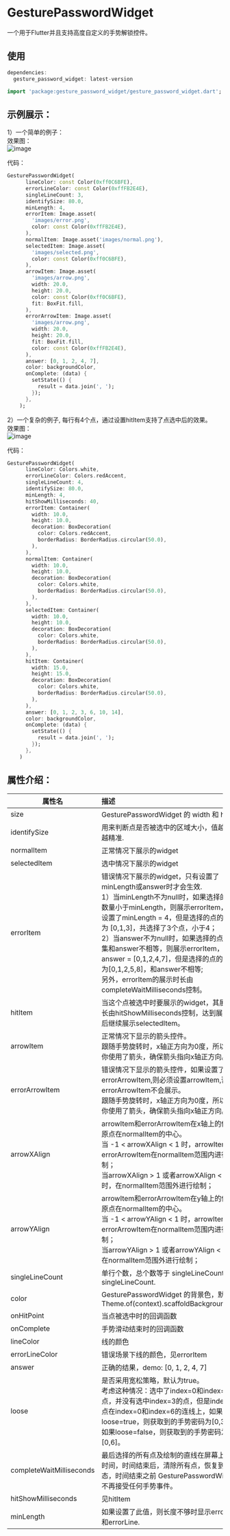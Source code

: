# GesturePasswordWidget

一个用于Flutter并且支持高度自定义的手势解锁控件。
## 使用

```dart
dependencies:
  gesture_password_widget: latest-version
```

```dart
import 'package:gesture_password_widget/gesture_password_widget.dart';
```

## 示例展示：  
1）一个简单的例子：  
效果图：  
![image](https://github.com/LuodiJackShen/GesturePasswordWidget/blob/master/resoures/simple_demo.gif)
  
代码：

```dart
GesturePasswordWidget(
      lineColor: const Color(0xff0C6BFE),
      errorLineColor: const Color(0xffFB2E4E),
      singleLineCount: 3,
      identifySize: 80.0,
      minLength: 4,
      errorItem: Image.asset(
        'images/error.png',
        color: const Color(0xffFB2E4E),
      ),
      normalItem: Image.asset('images/normal.png'),
      selectedItem: Image.asset(
        'images/selected.png',
        color: const Color(0xff0C6BFE),
      ),
      arrowItem: Image.asset(
        'images/arrow.png',
        width: 20.0,
        height: 20.0,
        color: const Color(0xff0C6BFE),
        fit: BoxFit.fill,
      ),
      errorArrowItem: Image.asset(
        'images/arrow.png',
        width: 20.0,
        height: 20.0,
        fit: BoxFit.fill,
        color: const Color(0xffFB2E4E),
      ),
      answer: [0, 1, 2, 4, 7],
      color: backgroundColor,
      onComplete: (data) {
        setState(() {
          result = data.join(', ');
        });
      },
    );
```

2）一个复杂的例子, 每行有4个点，通过设置hitItem支持了点选中后的效果。  
效果图：  
![image](https://github.com/LuodiJackShen/GesturePasswordWidget/blob/master/resoures/complex_demo.gif)  
  
代码：
```dart
GesturePasswordWidget(
      lineColor: Colors.white,
      errorLineColor: Colors.redAccent,
      singleLineCount: 4,
      identifySize: 80.0,
      minLength: 4,
      hitShowMilliseconds: 40,
      errorItem: Container(
        width: 10.0,
        height: 10.0,
        decoration: BoxDecoration(
          color: Colors.redAccent,
          borderRadius: BorderRadius.circular(50.0),
        ),
      ),
      normalItem: Container(
        width: 10.0,
        height: 10.0,
        decoration: BoxDecoration(
          color: Colors.white,
          borderRadius: BorderRadius.circular(50.0),
        ),
      ),
      selectedItem: Container(
        width: 10.0,
        height: 10.0,
        decoration: BoxDecoration(
          color: Colors.white,
          borderRadius: BorderRadius.circular(50.0),
        ),
      ),
      hitItem: Container(
        width: 15.0,
        height: 15.0,
        decoration: BoxDecoration(
          color: Colors.white,
          borderRadius: BorderRadius.circular(50.0),
        ),
      ),
      answer: [0, 1, 2, 3, 6, 10, 14],
      color: backgroundColor,
      onComplete: (data) {
        setState(() {
          result = data.join(', ');
        });
      },
    )
```

## 属性介绍：

| 属性名 | 描述 |
| ------ | :--- |
| size |  GesturePasswordWidget 的 width 和 height. |
| identifySize | 用来判断点是否被选中的区域大小，值越大识别越精准.    |
| normalItem   | 正常情况下展示的widget    |
| selectedItem | 选中情况下展示的widget    |
| errorItem    |  错误情况下展示的widget，只有设置了minLength或answer时才会生效. <br> 1）当minLength不为null时，如果选择的点的数量小于minLength，则展示errorItem，比如设置了minLength = 4，但是选择的点的结果集为 [0,1,3]，共选择了3个点，小于4；<br>2）当answer不为null时，如果选择的点的结果集和answer不相等，则展示errorItem，比如answer = [0,1,2,4,7]，但是选择的点的结果集为[0,1,2,5,8]，和answer不相等; <br>另外，errorItem的展示时长由completeWaitMilliseconds控制。    |
| hitItem |  当这个点被选中时要展示的widget，其展示时长由hitShowMilliseconds控制，达到展示时长后继续展示selectedItem。    |
| arrowItem | 正常情况下显示的箭头控件。<br> 跟随手势旋转时，x轴正方向为0度，所以如果你使用了箭头，确保箭头指向x轴正方向。 |
| errorArrowItem | 错误情况下显示的箭头控件，如果设置了errorArrowItem,则必须设置arrowItem,否则errorArrowItem不会展示。<br> 跟随手势旋转时，x轴正方向为0度，所以如果你使用了箭头，确保箭头指向x轴正方向。 |
| arrowXAlign | arrowItem和errorArrowItem在x轴上的偏移，原点在normalItem的中心。<br>当 -1 < arrowXAlign < 1 时，arrowItem和errorArrowItem在normalItem范围内进行绘制；<br>当arrowXAlign > 1 或者arrowXAlign < -1时，在normalItem范围外进行绘制； |
| arrowYAlign | arrowItem和errorArrowItem在y轴上的偏移，原点在normalItem的中心。<br>当 -1 < arrowYAlign < 1 时，arrowItem和errorArrowItem在normalItem范围内进行绘制；<br>当arrowYAlign > 1 或者arrowYAlign < -1时，在normalItem范围外进行绘制； |
| singleLineCount  | 单行个数，总个数等于 singleLineCount * singleLineCount.    |
| color   | GesturePasswordWidget 的背景色，默认为Theme.of(context).scaffoldBackgroundColor    |
| onHitPoint   |  当点被选中时的回调函数    |
| onComplete   |  手势滑动结束时的回调函数                |
| lineColor    |   线的颜色        |
| errorLineColor  |   错误场景下线的颜色，见errorItem                |
| answer       |  正确的结果，demo: [0, 1, 2, 4, 7]    |
| loose        |  是否采用宽松策略，默认为true。<br> 考虑这种情况：选中了index=0和index=6的点，并没有选中index=3的点，但是index=3的点在index=0和index=6的连线上，如果loose=true，则获取到的手势密码为[0,3,6]，如果loose=false，则获取到的手势密码为[0,6]。         |
| completeWaitMilliseconds   |  最后选择的所有点及绘制的直线在屏幕上展示的时间，时间结束后，清除所有点，恢复到初始状态，时间结束之前 GesturePasswordWidget 不再接受任何手势事件。   |
| hitShowMilliseconds         |   见hitItem   |
|  minLength        | 如果设置了此值，则长度不够时显示errorItem和errorLine.                 |



